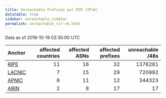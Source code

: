 ```yaml
---
title: Unreachable Prefixes per RIR (IPv6)
datatable: true
sidebar: unreachable_sidebar
permalink: unreachable_rir-v6.html
---
```


Data as of 2018-10-19 02:35:00 UTC


<div class="datatable-begin"></div>

| Anchor                                         |   affected countries |   affected ASNs |   affected prefixes |   unreachable /48s |
|:-----------------------------------------------|---------------------:|----------------:|--------------------:|-------------------:|
| [RIPE](unreachable_RIPE_NCC_RPKI_Root-v6.html) |                   11 |              16 |                  32 |            1376281 |
| [LACNIC](unreachable_LACNIC_RPKI_Root-v6.html) |                    7 |              15 |                  29 |             720992 |
| [APNIC](unreachable_APNIC_RPKI_Root-v6.html)   |                    6 |              11 |                  12 |             344323 |
| [ARIN](unreachable_ARIN-v6.html)               |                    2 |               8 |                  17 |                 17 |

<div class="datatable-end"></div>